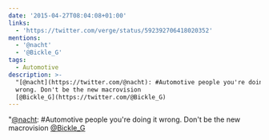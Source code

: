 ```yaml
---
date: '2015-04-27T08:04:08+01:00'
links:
  - 'https://twitter.com/verge/status/592392706418020352'
mentions:
  - '@nacht'
  - '@Bickle_G'
tags:
  - Automotive
description: >-
  "[@nacht](https://twitter.com/@nacht): #Automotive people you're doing it
  wrong. Don't be the new macrovision  
  [@Bickle_G](https://twitter.com/@Bickle_G)
---
```

"[@nacht](https://twitter.com/@nacht): #Automotive people you're doing it wrong. Don't be the new macrovision   [@Bickle_G](https://twitter.com/@Bickle_G)
